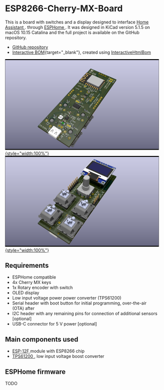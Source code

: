 # ESP8266-Cherry-MX-Board
This is a board with switches and a display designed to interface [Home Assistant <i class="fa fa-external-link"></i>](https://www.home-assistant.io). through [ESPHome <i class="fa fa-external-link"></i>](https://esphome.io).
It was designed in KiCad version 5.1.5 on macOS 10.15 Catalina and the full project is available on the GitHub repository.

- [GitHub repository <i class="fa fa-external-link"></i>](https://github.com/hampussandberg/esp-boards/tree/master/ESP8266-Cherry-MX-Board)
- [Interactive BOM](ESP8266-Cherry-MX-Board-ibom.html){target="\_blank"}, created using [InteractiveHtmlBom <i class="fa fa-external-link"></i>](https://github.com/openscopeproject/InteractiveHtmlBom)

[![](3d-top.png){style="width:100%"}](3d-top.png)
[![](3d-bottom.png){style="width:100%"}](3d-bottom.png)

## Requirements
- ESPHome compatible
- 4x Cherry MX keys
- 1x Rotary encoder with switch
- OLED display
- Low input voltage power power converter (TPS61200)
- Serial header with boot button for initial programming, over-the-air (OTA) after
- I2C header with any remaining pins for connection of additional sensors [optional]
- USB-C connector for 5 V power [optional]

## Main components used
- [ESP-12F <i class="fa fa-external-link"></i>](https://en.wikipedia.org/wiki/ESP8266) module with ESP8266 chip
- [TPS61200 <i class="fa fa-external-link"></i>](http://www.ti.com/product/TPS61200), low input voltage boost converter

## ESPHome firmware
TODO
